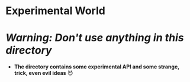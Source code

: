 # Experimental World
# *Warning: Don't use anything in this directory*
-  **The directory contains some experimental API and some strange, trick, even evil ideas** :smiling_imp: